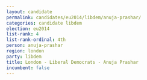 ```yaml
---
layout: candidate
permalink: candidates/eu2014/libdem/anuja-prashar/
categories: candidate libdem
election: eu2014
list-rank: 4
list-rank-ordinal: 4th
person: anuja-prashar
region: london
party: libdem
title: London - Liberal Democrats - Anuja Prashar
incumbent: false
---
```

